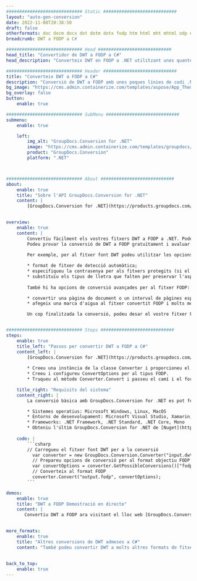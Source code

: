 ```yaml
---
############################# Static ############################
layout: "auto-gen-conversion"
date: 2022-11-08T20:38:50
draft: false
otherformats: doc docm docx dot dotm dotx fodp htm html mht mhtml odp odt otp pot potm potx pps ppsm ppsx ppt pptm pptx rtf
breadcrumb: DWT a FODP a C#

############################# Head ############################
head_title: "Convertidor de DWT a FODP a C#"
head_description: "Converteix DWT en FODP a .NET utilitzant unes quantes línies de codi. Utilitzeu l'API de conversió de documents de GroupDocs per convertir més de 160 formats de fitxer."

############################# Header ############################
title: "Converteix DWT a FODP a C#"
description: "Conversió de DWT a FODP amb unes poques línies de codi .NET"
bg_image: "https://cms.admin.containerize.com/templates/aspose/App_Themes/V3/images/bg/header1.png"
bg_overlay: false
button:
    enable: true

############################# SubMenu ############################
submenu:
    enable: true

    left:
        img_alt: "GroupDocs.Conversion for .NET"
        image: "https://cms.admin.containerize.com/templates/groupdocs/images/product-logos/90x90-noborder/groupdocs-conversion-net.png"
        product: "GroupDocs.Conversion"
        platform: ".NET"



############################# About ############################
about:
    enable: true
    title: "Sobre l'API GroupDocs.Conversion for .NET"
    content: |
        [GroupDocs.Conversion for .NET](https://products.groupdocs.com/conversion/net/) es pot utilitzar per convertir Microsoft Word, Excel, PowerPoint, PDF, Visio i altres formats. GroupDocs.Conversion és una API autònoma adequada per a sistemes interns i de fons on es requereix un alt rendiment. No depèn de cap programari com Microsoft o Open Office.
    

overview:
    enable: true
    content: |
        Convertiu fàcilment els vostres fitxers DWT a FODP a .NET. Podeu utilitzar només un parell de línies de codi C# a qualsevol plataforma que trieu, com ara Windows, Linux, macOS.
        Podeu provar la conversió de DWT a FODP gratuïtament i avaluar la qualitat dels resultats de la conversió. Juntament amb escenaris senzills de conversió de fitxers, podeu provar opcions més avançades per carregar el fitxer d'origen DWT i per desar el resultat de sortida FODP. 
        
        Per exemple, per al fitxer font DWT podeu utilitzar les opcions de càrrega següents:

        * format de fitxer de detecció automàtica;
        * especifiqueu la contrasenya per als fitxers protegits (si el format de fitxer ho admet);
        * substituïu els tipus de lletra que falten per preservar l'aspecte del document.
        
        També hi ha opcions de conversió avançades per al fitxer FODP:

        * convertir una pàgina de document o un interval de pàgines específics;
        * afegeix una marca d'aigua al fitxer convertit FODP i molts més.

        Un cop finalitzada la conversió, podeu desar el vostre fitxer FODP a la ruta del fitxer local o a qualsevol emmagatzematge de tercers com ara FTP, Amazon S3, Google Drive, Dropbox, etc. Tingueu en compte: per convertir DWT a {{ PER}} no cal instal·lar cap programari addicional, com ara MS Office, Open Office, Adobe Acrobat Reader, etc.


############################# Steps ############################
steps:
    enable: true
    title_left: "Passos per convertir DWT a FODP a C#"
    content_left: |
        [GroupDocs.Conversion for .NET](https://products.groupdocs.com/conversion/net/) facilita als desenvolupadors convertir un fitxer DWT a FODP amb unes poques línies de codi.
        
        * Creeu una instància de la classe Converter i proporcioneu el fitxer DWT amb el camí complet
        * Creeu i configureu ConvertOptions per al tipus FODP.
        * Truqueu al mètode Converter.Convert i passeu el camí i el format complets (FODP) com a paràmetre

    title_right: "Requisits del sistema"
    content_right: |
        La conversió bàsica amb GroupDocs.Conversion for .NET es pot fer en uns quants passos senzills. Les nostres API són compatibles amb totes les plataformes i sistemes operatius principals. Abans d'executar el codi següent, assegureu-vos que teniu els següents requisits previs instal·lats al vostre sistema.

        * Sistemes operatius: Microsoft Windows, Linux, MacOS
        * Entorns de desenvolupament: Microsoft Visual Studio, Xamarin, MonoDevelop
        * Frameworks: .NET Framework, .NET Standard, .NET Core, Mono
        * Obteniu l'últim GroupDocs.Conversion for .NET de [Nuget](https://www.nuget.org/packages/groupdocs.conversion)
         
    code: |
        ```csharp    
        // Carregueu el fitxer font DWT per a la conversió
          var converter = new GroupDocs.Conversion.Converter("input.dwt");
          // Prepareu opcions de conversió per al format objectiu FODP
          var convertOptions = converter.GetPossibleConversions()["fodp"].ConvertOptions;
          // Converteix al format FODP
          converter.Convert("output.fodp", convertOptions);
        ```

demos:
    enable: true
    title: "DWT a FODP Demostració en directe"
    content: |
       Convertiu DWT a FODP ara visitant el lloc web [GroupDocs.Conversion App](https://products.groupdocs.app/conversion/family). La demostració en línia té els següents avantatges
          

more_formats:
    enable: true
    title: "Altres conversions de DWT admeses a C#"
    content: "També podeu convertir DWT a molts altres formats de fitxer. Si us plau, consulteu la llista a continuació."
       
       
back_to_top:
    enable: true
---
```


